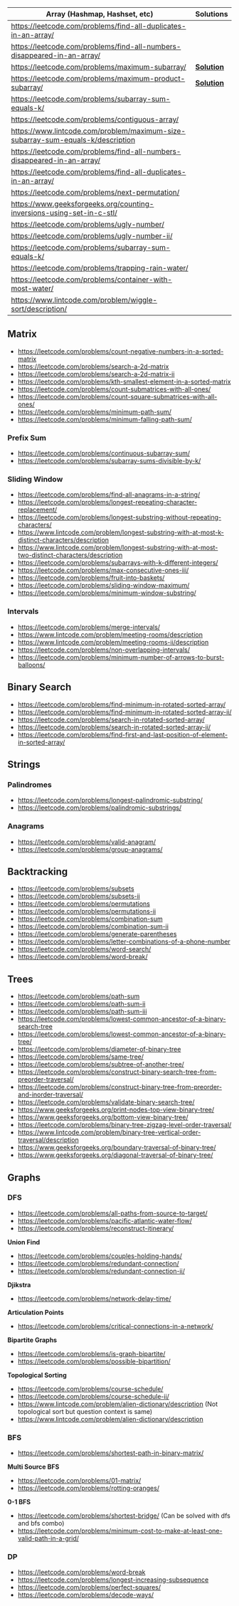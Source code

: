 | **Array (Hashmap, Hashset, etc)**  | **Solutions** |
| ------------- | ------------- |
| https://leetcode.com/problems/find-all-duplicates-in-an-array/  |   |
| https://leetcode.com/problems/find-all-numbers-disappeared-in-an-array/  |  |
| https://leetcode.com/problems/maximum-subarray/ | [**Solution**](https://github.com/Amitdutta7/Leetcode-Solutions/blob/master/Maximum%20Sum%20Subarray.cpp) |
| https://leetcode.com/problems/maximum-product-subarray/ | [**Solution**](https://github.com/Amitdutta7/Leetcode-Solutions/blob/master/Maximum%20Product%20Subarray.cpp) |
| https://leetcode.com/problems/subarray-sum-equals-k/ | |
| https://leetcode.com/problems/contiguous-array/ | |
| https://www.lintcode.com/problem/maximum-size-subarray-sum-equals-k/description | |
| https://leetcode.com/problems/find-all-numbers-disappeared-in-an-array/ | |
| https://leetcode.com/problems/find-all-duplicates-in-an-array/ | |
| https://leetcode.com/problems/next-permutation/ | |
| https://www.geeksforgeeks.org/counting-inversions-using-set-in-c-stl/ | |
| https://leetcode.com/problems/ugly-number/ | |
| https://leetcode.com/problems/ugly-number-ii/ | |
| https://leetcode.com/problems/subarray-sum-equals-k/ | |
| https://leetcode.com/problems/trapping-rain-water/ | |
| https://leetcode.com/problems/container-with-most-water/ | |
| https://www.lintcode.com/problem/wiggle-sort/description/ | |

## Matrix
* https://leetcode.com/problems/count-negative-numbers-in-a-sorted-matrix
* https://leetcode.com/problems/search-a-2d-matrix
* https://leetcode.com/problems/search-a-2d-matrix-ii
* https://leetcode.com/problems/kth-smallest-element-in-a-sorted-matrix
* https://leetcode.com/problems/count-submatrices-with-all-ones/
* https://leetcode.com/problems/count-square-submatrices-with-all-ones/
* https://leetcode.com/problems/minimum-path-sum/
* https://leetcode.com/problems/minimum-falling-path-sum/

### Prefix Sum
* https://leetcode.com/problems/continuous-subarray-sum/
* https://leetcode.com/problems/subarray-sums-divisible-by-k/

### Sliding Window
* https://leetcode.com/problems/find-all-anagrams-in-a-string/
* https://leetcode.com/problems/longest-repeating-character-replacement/
* https://leetcode.com/problems/longest-substring-without-repeating-characters/
* https://www.lintcode.com/problem/longest-substring-with-at-most-k-distinct-characters/description
* https://www.lintcode.com/problem/longest-substring-with-at-most-two-distinct-characters/description
* https://leetcode.com/problems/subarrays-with-k-different-integers/
* https://leetcode.com/problems/max-consecutive-ones-iii/
* https://leetcode.com/problems/fruit-into-baskets/
* https://leetcode.com/problems/sliding-window-maximum/
* https://leetcode.com/problems/minimum-window-substring/

### Intervals
* https://leetcode.com/problems/merge-intervals/
* https://www.lintcode.com/problem/meeting-rooms/description
* https://www.lintcode.com/problem/meeting-rooms-ii/description
* https://leetcode.com/problems/non-overlapping-intervals/
* https://leetcode.com/problems/minimum-number-of-arrows-to-burst-balloons/


## Binary Search
* https://leetcode.com/problems/find-minimum-in-rotated-sorted-array/
* https://leetcode.com/problems/find-minimum-in-rotated-sorted-array-ii/
* https://leetcode.com/problems/search-in-rotated-sorted-array/
* https://leetcode.com/problems/search-in-rotated-sorted-array-ii/
* https://leetcode.com/problems/find-first-and-last-position-of-element-in-sorted-array/

## Strings
### Palindromes
* https://leetcode.com/problems/longest-palindromic-substring/
* https://leetcode.com/problems/palindromic-substrings/

### Anagrams
* https://leetcode.com/problems/valid-anagram/
* https://leetcode.com/problems/group-anagrams/

## Backtracking
* https://leetcode.com/problems/subsets
* https://leetcode.com/problems/subsets-ii
* https://leetcode.com/problems/permutations
* https://leetcode.com/problems/permutations-ii
* https://leetcode.com/problems/combination-sum
* https://leetcode.com/problems/combination-sum-ii
* https://leetcode.com/problems/generate-parentheses
* https://leetcode.com/problems/letter-combinations-of-a-phone-number
* https://leetcode.com/problems/word-search/
* https://leetcode.com/problems/word-break/

## Trees
* https://leetcode.com/problems/path-sum
* https://leetcode.com/problems/path-sum-ii
* https://leetcode.com/problems/path-sum-iii
* https://leetcode.com/problems/lowest-common-ancestor-of-a-binary-search-tree
* https://leetcode.com/problems/lowest-common-ancestor-of-a-binary-tree/
* https://leetcode.com/problems/diameter-of-binary-tree
* https://leetcode.com/problems/same-tree/
* https://leetcode.com/problems/subtree-of-another-tree/
* https://leetcode.com/problems/construct-binary-search-tree-from-preorder-traversal/
* https://leetcode.com/problems/construct-binary-tree-from-preorder-and-inorder-traversal/
* https://leetcode.com/problems/validate-binary-search-tree/
* https://www.geeksforgeeks.org/print-nodes-top-view-binary-tree/
* https://www.geeksforgeeks.org/bottom-view-binary-tree/
* https://leetcode.com/problems/binary-tree-zigzag-level-order-traversal/
* https://www.lintcode.com/problem/binary-tree-vertical-order-traversal/description
* https://www.geeksforgeeks.org/boundary-traversal-of-binary-tree/
* https://www.geeksforgeeks.org/diagonal-traversal-of-binary-tree/


## Graphs
### DFS
* https://leetcode.com/problems/all-paths-from-source-to-target/
* https://leetcode.com/problems/pacific-atlantic-water-flow/
* https://leetcode.com/problems/reconstruct-itinerary/

**Union Find**
* https://leetcode.com/problems/couples-holding-hands/
* https://leetcode.com/problems/redundant-connection/
* https://leetcode.com/problems/redundant-connection-ii/

**Djikstra**
* https://leetcode.com/problems/network-delay-time/

**Articulation Points**
* https://leetcode.com/problems/critical-connections-in-a-network/

**Bipartite Graphs**
* https://leetcode.com/problems/is-graph-bipartite/
* https://leetcode.com/problems/possible-bipartition/

**Topological Sorting**
* https://leetcode.com/problems/course-schedule/
* https://leetcode.com/problems/course-schedule-ii/
* https://www.lintcode.com/problem/alien-dictionary/description (Not topological sort but question context is same)
* https://www.lintcode.com/problem/alien-dictionary/description

### BFS
* https://leetcode.com/problems/shortest-path-in-binary-matrix/

**Multi Source BFS**
* https://leetcode.com/problems/01-matrix/
* https://leetcode.com/problems/rotting-oranges/

**0-1 BFS**
* https://leetcode.com/problems/shortest-bridge/ (Can be solved with dfs and bfs combo)
* https://leetcode.com/problems/minimum-cost-to-make-at-least-one-valid-path-in-a-grid/

### DP
* https://leetcode.com/problems/word-break
* https://leetcode.com/problems/longest-increasing-subsequence
* https://leetcode.com/problems/perfect-squares/
* https://leetcode.com/problems/decode-ways/
